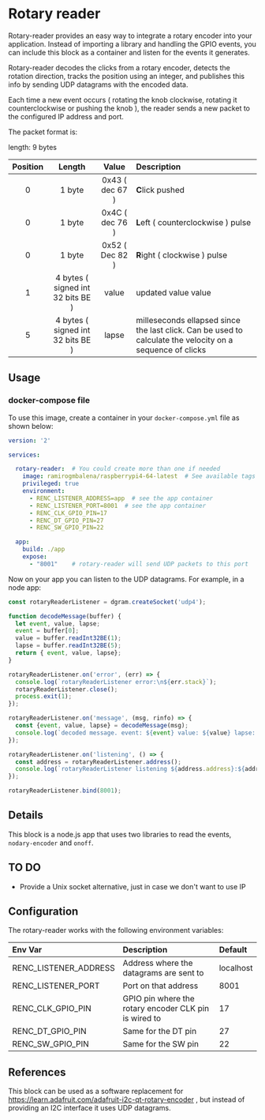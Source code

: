 # Rotary reader

Rotary-reader provides an easy way to integrate a rotary encoder into your application. Instead of importing a library and handling the GPIO events, you can include this block as a container and listen for the events it generates.


Rotary-reader decodes the clicks from a rotary encoder, detects the rotation direction, tracks the position using an integer, and publishes this info by sending UDP datagrams with the encoded data.

Each time a new event occurs ( rotating the knob clockwise, rotating it counterclockwise or pushing the knob ), the reader sends a new packet to the configured IP address and port.

The packet format is:

length: 9 bytes

| Position      | Length | Value     | Description |
|:---:|:----:|:---:|:---|
| 0   | 1 byte       | 0x43 ( dec 67 )   | **C**lick pushed |
| 0   | 1 byte       | 0x4C ( dec 76 )   | **L**eft ( counterclockwise ) pulse |
| 0   | 1 byte       | 0x52 ( Dec 82 )   | **R**ight ( clockwise ) pulse |
| 1   | 4 bytes ( signed int 32 bits BE )  |   value    | updated value value |
| 5   | 4 bytes  ( signed int 32 bits BE ) |  lapse     | milleseconds ellapsed since the last click. Can be used to calculate the velocity on a sequence of clicks |

## Usage

### docker-compose file

To use this image, create a container in your `docker-compose.yml` file as shown below:

```yaml
version: '2'

services:

  rotary-reader:  # You could create more than one if needed
    image: ramirogmbalena/raspberrypi4-64-latest  # See available tags at https://hub.docker.com/repository/docker/ramirogmbalena/rotary-reader/tags?page=1&ordering=last_updated
    privileged: true
    environment: 
      - RENC_LISTENER_ADDRESS=app  # see the app container
      - RENC_LISTENER_PORT=8001  # see the app container
      - RENC_CLK_GPIO_PIN=17
      - RENC_DT_GPIO_PIN=27
      - RENC_SW_GPIO_PIN=22

  app:
    build: ./app
    expose:
      - "8001"    # rotary-reader will send UDP packets to this port
```

Now on your app you can listen to the UDP datagrams. For example, in a node app:

```javascript
const rotaryReaderListener = dgram.createSocket('udp4');

function decodeMessage(buffer) {
  let event, value, lapse;
  event = buffer[0];
  value = buffer.readInt32BE(1);
  lapse = buffer.readInt32BE(5);
  return { event, value, lapse};
}

rotaryReaderListener.on('error', (err) => {
  console.log(`rotaryReaderListener error:\n${err.stack}`);
  rotaryReaderListener.close();
  process.exit(1);
});

rotaryReaderListener.on('message', (msg, rinfo) => {
  const {event, value, lapse} = decodeMessage(msg);
  console.log(`decoded message. event: ${event} value: ${value} lapse: ${lapse}`);
});

rotaryReaderListener.on('listening', () => {
  const address = rotaryReaderListener.address();
  console.log(`rotaryReaderListener listening ${address.address}:${address.port}`);
});

rotaryReaderListener.bind(8001);

```


## Details

This block is a node.js app that uses two libraries to read the events,  `nodary-encoder` and `onoff`.

## TO DO

- Provide a Unix socket alternative, just in case we don't want to use IP



## Configuration

The rotary-reader works with the following environment variables:

| Env Var | Description | Default |
|:---|:----|:---|
| RENC_LISTENER_ADDRESS| Address where the datagrams are sent to | localhost |
| RENC_LISTENER_PORT| Port on that address| 8001 |
| RENC_CLK_GPIO_PIN| GPIO pin where the rotary encoder CLK pin is wired to | 17 |
| RENC_DT_GPIO_PIN| Same for the DT pin| 27 |
| RENC_SW_GPIO_PIN| Same for the SW pin| 22 |



## References

This block can be used as a software replacement for https://learn.adafruit.com/adafruit-i2c-qt-rotary-encoder , but instead of providing an I2C interface it uses UDP datagrams.


